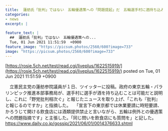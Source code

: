 ```yaml
---
title:  蓮舫氏「批判」ではない　五輪優遇策への「問題提起」だ　五輪選手村に酒持ち込み許可巡り  
categories:
- news
excerpt: |
  
feature_text: |
  ##  蓮舫氏「批判」ではない　五輪優遇策への...
  Tue, 01 Jun 2021 11:51:59  +0900
feature_image: "https://picsum.photos/2560/600?image=733"
image: "https://picsum.photos/2560/600?image=733"
---
```


[https://rosie.5ch.net/test/read.cgi/liveplus/1622515919/](https://rosie.5ch.net/test/read.cgi/liveplus/1622515919/)
posted on Tue, 01 Jun 2021 11:51:59  +0900

<!--more-->

　立憲民主党の蓮舫参院議員が１日、ツイッターに投稿。政府の東京五輪・パラリンピック推進本部事務局が、選手村に選手が酒を持ち込むことは可能だと説明し、これに「野党批判相次ぐ」と報じたニュースを取り上げ、「これも『批判』と報じるのですか」と指摘した。 　「宣言下の東京都では休業要請に時短要請、かろうじて開ける飲食店には酒類提供禁止と言いながら、五輪は例外との優遇策への問題指摘です」と主張した。「同じ問いを飲食店にも質問を」と記した。 https://www.daily.co.jp/gossip/2021/06/01/0014376633.shtml
